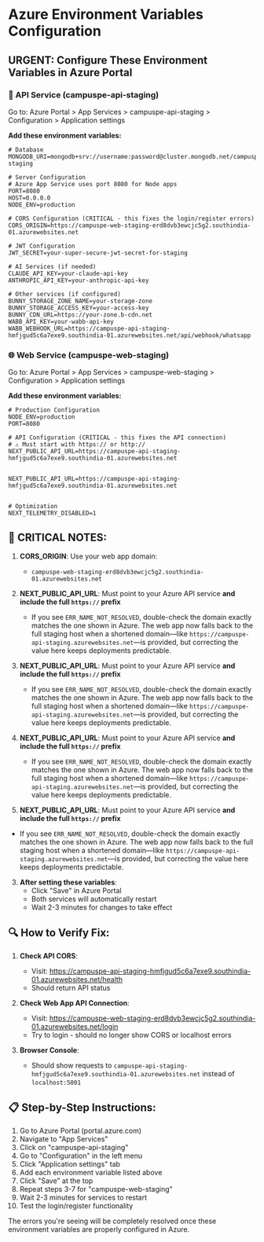 # Azure Environment Variables Configuration

## URGENT: Configure These Environment Variables in Azure Portal

### 🔧 API Service (campuspe-api-staging)

Go to: Azure Portal > App Services > campuspe-api-staging > Configuration > Application settings

**Add these environment variables:**

```
# Database
MONGODB_URI=mongodb+srv://username:password@cluster.mongodb.net/campuspe-staging

# Server Configuration
# Azure App Service uses port 8080 for Node apps
PORT=8080
HOST=0.0.0.0
NODE_ENV=production

# CORS Configuration (CRITICAL - this fixes the login/register errors)
CORS_ORIGIN=https://campuspe-web-staging-erd8dvb3ewcjc5g2.southindia-01.azurewebsites.net

# JWT Configuration
JWT_SECRET=your-super-secure-jwt-secret-for-staging

# AI Services (if needed)
CLAUDE_API_KEY=your-claude-api-key
ANTHROPIC_API_KEY=your-anthropic-api-key

# Other services (if configured)
BUNNY_STORAGE_ZONE_NAME=your-storage-zone
BUNNY_STORAGE_ACCESS_KEY=your-access-key
BUNNY_CDN_URL=https://your-zone.b-cdn.net
WABB_API_KEY=your-wabb-api-key
WABB_WEBHOOK_URL=https://campuspe-api-staging-hmfjgud5c6a7exe9.southindia-01.azurewebsites.net/api/webhook/whatsapp
```

 ### 🌐 Web Service (campuspe-web-staging)

Go to: Azure Portal > App Services > campuspe-web-staging > Configuration > Application settings

**Add these environment variables:**

```
# Production Configuration
NODE_ENV=production
PORT=8080

# API Configuration (CRITICAL - this fixes the API connection)
# ⚠️ Must start with https:// or http://
NEXT_PUBLIC_API_URL=https://campuspe-api-staging-hmfjgud5c6a7exe9.southindia-01.azurewebsites.net


NEXT_PUBLIC_API_URL=https://campuspe-api-staging-hmfjgud5c6a7exe9.southindia-01.azurewebsites.net


# Optimization
NEXT_TELEMETRY_DISABLED=1
```

## 🚨 CRITICAL NOTES:

1. **CORS_ORIGIN**: Use your web app domain:
    - `campuspe-web-staging-erd8dvb3ewcjc5g2.southindia-01.azurewebsites.net`


2. **NEXT_PUBLIC_API_URL**: Must point to your Azure API service **and include the full `https://` prefix**
   - If you see `ERR_NAME_NOT_RESOLVED`, double-check the domain exactly matches the one shown in Azure. The web app now
     falls back to the full staging host when a shortened domain—like
     `https://campuspe-api-staging.azurewebsites.net`—is provided, but correcting
     the value here keeps deployments predictable.


2. **NEXT_PUBLIC_API_URL**: Must point to your Azure API service **and include the full `https://` prefix**
   - If you see `ERR_NAME_NOT_RESOLVED`, double-check the domain exactly matches the one shown in Azure. The web app now
     falls back to the full staging host when a shortened domain—like
     `https://campuspe-api-staging.azurewebsites.net`—is provided, but correcting
     the value here keeps deployments predictable.



2. **NEXT_PUBLIC_API_URL**: Must point to your Azure API service **and include the full `https://` prefix**
   - If you see `ERR_NAME_NOT_RESOLVED`, double-check the domain exactly matches the one shown in Azure. The web app now
     falls back to the full staging host when a shortened domain—like
     `https://campuspe-api-staging.azurewebsites.net`—is provided, but correcting
     the value here keeps deployments predictable.


2. **NEXT_PUBLIC_API_URL**: Must point to your Azure API service **and include the full `https://` prefix**
- If you see `ERR_NAME_NOT_RESOLVED`, double-check the domain exactly matches the one shown in Azure. The web app now
  falls back to the full staging host when a shortened domain—like
  `https://campuspe-api-staging.azurewebsites.net`—is provided, but correcting
  the value here keeps deployments predictable.




3. **After setting these variables**:
   - Click "Save" in Azure Portal
   - Both services will automatically restart
   - Wait 2-3 minutes for changes to take effect

## 🔍 How to Verify Fix:

1. **Check API CORS**:
   - Visit: https://campuspe-api-staging-hmfjgud5c6a7exe9.southindia-01.azurewebsites.net/health
   - Should return API status

2. **Check Web App API Connection**:
   - Visit: https://campuspe-web-staging-erd8dvb3ewcjc5g2.southindia-01.azurewebsites.net/login
   - Try to login - should no longer show CORS or localhost errors

3. **Browser Console**:
   - Should show requests to `campuspe-api-staging-hmfjgud5c6a7exe9.southindia-01.azurewebsites.net` instead of `localhost:5001`

## 📋 Step-by-Step Instructions:

1. Go to Azure Portal (portal.azure.com)
2. Navigate to "App Services"
3. Click on "campuspe-api-staging"
4. Go to "Configuration" in the left menu
5. Click "Application settings" tab
6. Add each environment variable listed above
7. Click "Save" at the top
8. Repeat steps 3-7 for "campuspe-web-staging"
9. Wait 2-3 minutes for services to restart
10. Test the login/register functionality

The errors you're seeing will be completely resolved once these environment variables are properly configured in Azure.
